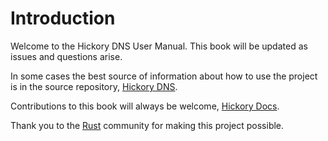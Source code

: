 # Introduction

Welcome to the Hickory DNS User Manual. This book will be updated as issues and questions arise.

In some cases the best source of information about how to use the project is in the source repository, [Hickory DNS](https://github.com/hickory-dns/hickory-dns).

Contributions to this book will always be welcome, [Hickory Docs](https://github.com/hickory-dns/hickory-dns.github.io/tree/main/book).

Thank you to the [Rust](https://www.rust-lang.org) community for making this project possible.
